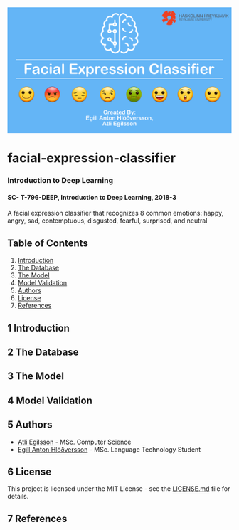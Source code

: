 <img src="images/header.png" alt="Reykjavik University Logo" align="middle"/>

# facial-expression-classifier
### Introduction to Deep Learning
#### SC-  T-796-DEEP, Introduction to Deep Learning, 2018-3

A facial expression classifier that recognizes 8 common emotions: happy, angry, sad, contemptuous, disgusted, fearful, surprised, and neutral

## Table of Contents
1. [Introduction](#1-introduction)
2. [The Database](#2-the-database)
3. [The Model](#3-the-model)
4. [Model Validation](#4-model-validation)
6. [Authors](#5-authors)
8. [License](#6-license)
7. [References](#7-references)


## 1 Introduction

## 2 The Database

## 3 The Model

## 4 Model Validation

## 5 Authors
* [Atli Egilsson](https://github.com/atliegils) - MSc. Computer Science
* [Egill Anton Hlöðversson](https://github.com/egillanton) - MSc. Language Technology Student

## 6 License
This project is licensed under the MIT License - see the [LICENSE.md](LICENSE.md) file for details.

## 7 References
